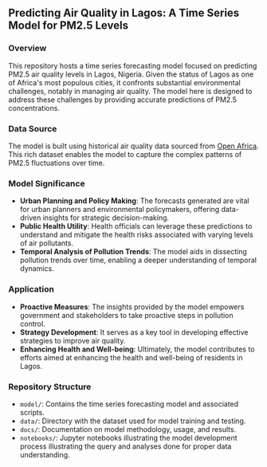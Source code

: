 ## Predicting Air Quality in Lagos: A Time Series Model for PM2.5 Levels

### Overview
This repository hosts a time series forecasting model focused on predicting PM2.5 air quality levels in Lagos, Nigeria. Given the status of Lagos as one of Africa's most populous cities, it confronts substantial environmental challenges, notably in managing air quality. The model here is designed to address these challenges by providing accurate predictions of PM2.5 concentrations.

### Data Source
The model is built using historical air quality data sourced from [Open Africa](https://africaopendata.org/). This rich dataset enables the model to capture the complex patterns of PM2.5 fluctuations over time.

### Model Significance
- **Urban Planning and Policy Making**: The forecasts generated are vital for urban planners and environmental policymakers, offering data-driven insights for strategic decision-making.
- **Public Health Utility**: Health officials can leverage these predictions to understand and mitigate the health risks associated with varying levels of air pollutants.
- **Temporal Analysis of Pollution Trends**: The model aids in dissecting pollution trends over time, enabling a deeper understanding of temporal dynamics.

### Application
- **Proactive Measures**: The insights provided by the model empowers government and stakeholders to take proactive steps in pollution control.
- **Strategy Development**: It serves as a key tool in developing effective strategies to improve air quality.
- **Enhancing Health and Well-being**: Ultimately, the model contributes to efforts aimed at enhancing the health and well-being of residents in Lagos.

### Repository Structure
- `model/`: Contains the time series forecasting model and associated scripts.
- `data/`: Directory with the dataset used for model training and testing.
- `docs/`: Documentation on model methodology, usage, and results.
- `notebooks/`: Jupyter notebooks illustrating the model development process illustrating the query and analyses done for proper data understanding.
